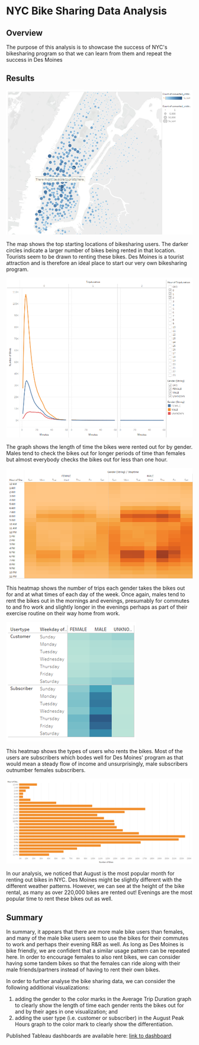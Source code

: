 # NYC Bike Sharing Data Analysis

## Overview
The purpose of this analysis is to showcase the success of NYC's bikesharing program so that we can learn from them and repeat the success in Des Moines

## Results
![Top Starting Locations](https://github.com/hwaijiinlee/bikesharing/blob/main/Resources/Top_Starting_Locations.png)

The map shows the top starting locations of bikesharing users. The darker circles indicate a larger number of bikes being rented in that location. Tourists seem to be drawn to renting these bikes. Des Moines is a tourist attraction and is therefore an ideal place to start our very own bikesharing program.

![Checkout Times by Gender](https://github.com/hwaijiinlee/bikesharing/blob/main/Resources/Checkout_Times_Gender.png)

The graph shows the length of time the bikes were rented out for by gender. Males tend to check the bikes out for longer periods of time than females but almost everybody checks the bikes out for less than one hour. 

![Trips by Gender](https://github.com/hwaijiinlee/bikesharing/blob/main/Resources/Trips_Gender.png)

This heatmap shows the number of trips each gender takes the bikes out for and at what times of each day of the week. Once again, males tend to rent the bikes out in the mornings and evenings, presumably for commutes to and fro work and slightly longer in the evenings perhaps as part of their exercise routine on their way home from work.

![User Trips](https://github.com/hwaijiinlee/bikesharing/blob/main/Resources/User_Trips.png)

This heatmap shows the types of users who rents the bikes. Most of the users are subscribers which bodes well for Des Moines' program as that would mean a steady flow of income and unsurprisingly, male subscribers outnumber females subscribers.

![August Peak Hours](https://github.com/hwaijiinlee/bikesharing/blob/main/Resources/August_Peak_Hours.png)

In our analysis, we noticed that August is the most popular month for renting out bikes in NYC. Des Moines might be slightly different with the different weather patterns. However, we can see at the height of the bike rental, as many as over 220,000 bikes are rented out! Evenings are the most popular time to rent these bikes out as well.

## Summary
In summary, it appears that there are more male bike users than females, and many of the male bike users seem to use the bikes for their commutes to work and perhaps their evening R&R as well. As long as Des Moines is bike friendly, we are confident that a similar usage pattern can be repeated here. In order to encourage females to also rent bikes, we can consider having some tandem bikes so that the females can ride along with their male friends/partners instead of having to rent their own bikes. 

In order to further analyse the bike sharing data, we can consider the following additional visualizations:
1) adding the gender to the color marks in the Average Trip Duration graph to clearly show the length of time each gender rents the bikes out for and by their ages in one visualization; and
2) adding the user type (i.e. customer or subscriber) in the August Peak Hours graph to the color mark to clearly show the differentiation.

Published Tableau dashboards are available here:
[link to dashboard](https://public.tableau.com/app/profile/hwai.jiin.lee/viz/NYC_CitiBike_Challenge_16396283824500/NYCCitiBikeStory?publish=yes)




